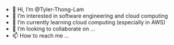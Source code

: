 - 👋 Hi, I’m @Tyler-Thong-Lam
- 👀 I’m interested in software engineering and cloud computing
- 🌱 I’m currently learning cloud computing (especially in AWS)
- 💞️ I’m looking to collaborate on ...
- 📫 How to reach me ...

<!---
Tyler-Thong-Lam/Tyler-Thong-Lam is a ✨ special ✨ repository because its `README.md` (this file) appears on your GitHub profile.
You can click the Preview link to take a look at your changes.
--->
